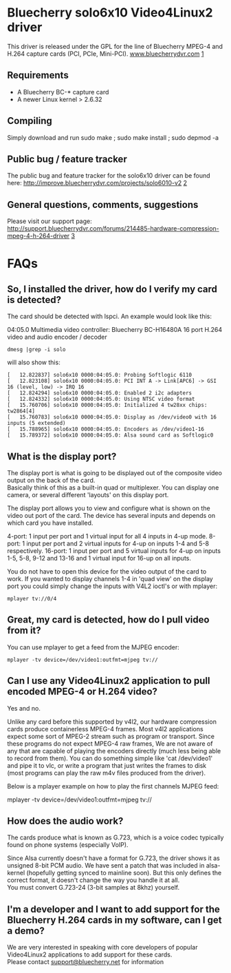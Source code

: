 Bluecherry solo6x10 Video4Linux2 driver
======================================
This driver is released under the GPL for the line of Bluecherry MPEG-4 and H.264 capture cards (PCI, PCIe, Mini-PCI).
www.bluecherrydvr.com [1]

Requirements
------------
- A Bluecherry BC-* capture card
- A newer Linux kernel > 2.6.32

Compiling
---------
Simply download and run sudo make ; sudo make install ; sudo depmod -a  

Public bug / feature tracker
---------------------------
The public bug and feature tracker for the solo6x10 driver can be found here:
http://improve.bluecherrydvr.com/projects/solo6010-v2 [2]

General questions, comments, suggestions
----------------------------------------
Please visit our support page: http://support.bluecherrydvr.com/forums/214485-hardware-compression-mpeg-4-h-264-driver [3]

FAQs
====

So, I installed the driver, how do I verify my card is detected?
---------------------------------------------------------------
The card should be detected with lspci.  An example would look like this:

04:05.0 Multimedia video controller: Bluecherry BC-H16480A 16 port H.264 video and audio encoder / decoder

	dmesg |grep -i solo 

will also show this:

	[   12.822837] solo6x10 0000:04:05.0: Probing Softlogic 6110
	[   12.823108] solo6x10 0000:04:05.0: PCI INT A -> Link[APC6] -> GSI 16 (level, low) -> IRQ 16
	[   12.824294] solo6x10 0000:04:05.0: Enabled 2 i2c adapters
	[   12.824332] solo6x10 0000:04:05.0: Using NTSC video format
	[   15.760706] solo6x10 0000:04:05.0: Initialized 4 tw28xx chips: tw2864[4]
	[   15.760783] solo6x10 0000:04:05.0: Display as /dev/video0 with 16 inputs (5 extended)
	[   15.788965] solo6x10 0000:04:05.0: Encoders as /dev/video1-16
	[   15.789372] solo6x10 0000:04:05.0: Alsa sound card as Softlogic0

What is the display port?
-------------------------
The display port is what is going to be displayed out of the composite video output on the back of the card.  
Basically think of this as a built-in quad or multiplexer.  You can display one camera, or several different 'layouts' 
on this display port.

The display port allows you to view and configure what is shown on the video out port of the card. The device has several inputs 
and depends on which card you have installed.

4-port: 1 input per port and 1 virtual input for all 4 inputs in 4-up mode.
8-port: 1 input per port and 2 virtual inputs for 4-up on inputs 1-4 and 5-8 respectively.
16-port: 1 input per port and 5 virtual inputs for 4-up on inputs 1-5, 5-8, 9-12 and 13-16 and 1 virtual input for 16-up on all inputs.

You do not have to open this device for the video output of the card to work. If you wanted to display channels 1-4 in 'quad view' on the 
display port you could simply change the inputs with V4L2 ioctl's or with mplayer:

	mplayer tv://0/4 

Great, my card is detected, how do I pull video from it?
--------------------------------------------------------
You can use mplayer to get a feed from the MJPEG encoder:

	mplayer -tv device=/dev/video1:outfmt=mjpeg tv://

Can I use any Video4Linux2 application to pull encoded MPEG-4 or H.264 video?
-----------------------------------------------------------------------------
Yes and no.  

Unlike any card before this supported by v4l2, our hardware compression cards produce containerless MPEG-4 frames. 
Most v4l2 applications expect some sort of MPEG-2 stream such as program or transport. 
Since these programs do not expect MPEG-4 raw frames, We are not aware of any that are capable of playing the 
encoders directly (much less being able to record from them). You can do something simple like 'cat /dev/video1' 
and pipe it to vlc, or write a program that just writes the frames to disk (most programs can play the raw m4v files produced from the driver).

Below is a mplayer example on how to play the first channels MJPEG feed:

mplayer -tv device=/dev/video1:outfmt=mjpeg tv://

How does the audio work?
------------------------
The cards produce what is known as G.723, which is a voice codec typically found on phone systems (especially VoIP).

Since Alsa currently doesn't have a format for G.723, the driver shows it as unsigned 8-bit PCM audio.  We have sent a patch that was included 
in alsa-kernel (hopefully getting synced to mainline soon). But this only defines the correct format, it doesn't change the way you handle it at all.  
You must convert G.723-24 (3-bit samples at 8khz) yourself. 

I'm a developer and I want to add support for the Bluecherry H.264 cards in my software, can I get a demo?
----------------------------------------------------------------------------------------------------------
We are very interested in speaking with core developers of popular Video4Linux2 applications to add support for these cards.  
Please contact support@bluecherry.net for information

[1]: http://www.bluecherrydvr.com
[2]: http://improve.bluecherrydvr.com/projects/solo6010-v2
[3]: http://support.bluecherrydvr.com/forums/214485-hardware-compression-mpeg-4-h-264-driver


